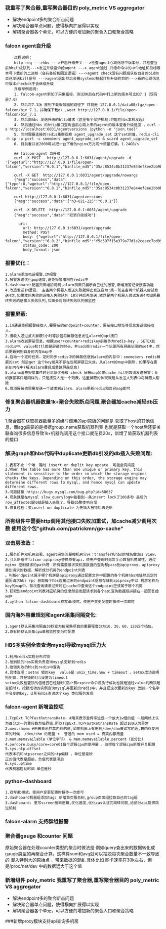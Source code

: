 ### 我重写了聚合器,重写聚合器目的 poly_metric VS aggregator
- 解决endpoint多的聚合断点问题
- 解决聚合器单点问题，使得横向扩展得以实现
- 解耦聚合器各个单元，可以方便的增加新的聚合入口和聚合策略	



### falcon agent自升级
```
	过程说明：
	http-req --->hbs --->开启升级开关--->检查agent心跳信息中版本号，并检查当前hbs升级队列--->发送升级指令给agent ---> agent通过 升级命令中的url地址和目标版本号下载新的二进制（会有备份和回滚逻辑）--->agent check没有问题后获取自身的pid向自己发送kill信号 --->agent退出然后会被systemd拉起打到升级的目的--->新的心跳信息中版本checkok不会继续升级
	升级举例说明:
	1. falcon-agent新加了采集指标，测试OK后在代码中打上新的版本号比如7.1（现有是7.0）
	2. 然后将7.1版 放到下载服务器的路径下 目前是 127.0.0.1/data00/tgz/open-falcon/bin_7.1，并确保下载ok ,wget http://127.0.0.1/file/open-falcon/bin_7.1
	3. 然后向hbs 发送升级的http请求（这里有个保护机制:只能在hbs本机发起）
	4. 然后通过hbs 的http接口查询当前心跳上来的agent的版本查看升级进度 ，curl -s http://localhost:6031/agentversions |python -m "json.tool"
	5. 同时需要连接的redis集群观察 agent_upgrade_set 这个set的值，redis-cli -h ip -p port -c smembers agent_upgrade_set & scard agent_upgrade_set
	6. 目前看并发2000可以把一台下载的nginx万兆网卡流量打满。1.24GB/s

	## falcon-agent 自升级
	curl -X POST   http://127.0.0.1:6031/agent/upgrade -d '{"wgeturl":"http://127.0.0.1/file/open-falcon","version":"6.0.1","binfile_md5":"35ac8534c0b31237e844ef8ee2bb9b9e"}'

	curl -X GET  http://127.0.0.1:6031/agent/upgrade/nowargs
	{"msg":"success","data":{"type":0,"wgeturl":"http://127.0.0.1/file/open-falcon","version":"6.0.1","binfile_md5":"35ac8534c0b31237e844ef8ee2bb9b9e","cfgfile_md5":""}}

	curl http://127.0.0.1:6031/agentversions
	{"msg":"success","data":{"n3-021-225":"6.0.1"}}

	curl -X DELETE  http://127.0.0.1:6031/agent/upgrade
	{"msg":"success","data":"取消升级成功"}

	  uri:
		url: http://127.0.0.1:6031/agent/upgrade
		method: POST
		body: {"wgeturl":"http://127.0.0.1/file/open-falcon","version":"6.0.2","binfile_md5":"f5c597f15e379a77d1e2ceeec7bd99a8"}
		status_code: 200
		body_format: json
```
### 报警优化：
    1.alarm添加电话报警,IM报警	
	2.报警发送优化pop速度,避免报警堆积在redis中
	3.dashboard:配置页面增加说明,alarm页面只展示自己组的报警,新增报警记录搜索功能
	4.改造发送IM逻辑， 主备两个机器人发送失败就停止发送变为:第一轮主备两个机器人尝试发送4次,如果本轮失败的话推入失败队列 10分钟后再发送,依然是两个机器人尝试发送4次如果最终失败的话推入失败队列,后面会对最终失败队列做监控
### 报警屏蔽: 
	1.im通道能把报警接收人,要屏蔽的endpoint+counter，屏蔽接口地址等信息发送给接收人。
	2.接收人通过点击屏蔽1小时等按钮将屏蔽信息发往alarm的api接口
	3.alarm收到屏蔽信息，根据user+counter+rediskey前缀作为redis-key ，SETEX到redis中，value和ttl都是屏蔽的时长，并sadd到redis一个记录所有屏蔽记录的set中，然后更新到到自身的内存map中
	4.启动一个定时任务，定时同步redis中的屏蔽信息到alarm的内存中：smemebers redis屏蔽的set 然后get 这个key如果不存在说明屏蔽已失效，从alarm的map中删除，如果存在更新到内存中(解决alarm重启后重建屏蔽信息)
	5.alarm消费报警事件时分高低优先级 check 屏蔽map如果cache hit则取消发送报警：比如报警事件是同样的，只是接受人是一个列表，这里屏蔽的体现就是从发送人列表中将屏蔽人剔除
	6.取消屏蔽也需要发送一个请求到alarm，alarm更新redis和自己map即可
### 修复聚合器机器数量1k+聚合失败断点问题,聚合器加cache减轻db压力
   1.聚合器在获取机器数量多的组时调用的api原版的问题是 获取了host的其他信息，而agg需要的是根据group_name获取机器列表
   也就是获取一个host后还要关联查询很多信息导致1k+机器光调用这个接口就花费20s，新增了值获取机器列表的接口
   
### 解决graph和hbs代码中duplicate更新db引发的db插入失败问题:
	1.表有不止一个唯一键时 insert on duplit key update  可能会有问题 
	2.When the table has more than one unique or primary key, this statement is sensitive to the order in which the storage engines checks the keys. Depending on this order, the storage engine may determine different rows to mysql, and hence mysql can update different rows. 
	3.问题链接 https://bugs.mysql.com/bug.php?id=58637
	4.现象就是在mysql slow_querylog中能看到一条insert lock了100多秒 最后的row_affected是0就是插入失败了。导致db整体响应慢
	5.修复过程：变insert on duplicate 为先插入报错后再更新
### 所有组件中需要http调用其他接口失败加重试，加cache减少调用次数 使用这个包"github.com/patrickmn/go-cache"
### 双击房改造：
    1.服务组件双机房部署，agent采集流量按机房分开：transfer和hbs的域名做dns view，
	2.引入新组件falcon-apiproxy替换原有api，使用户查询时无需关心数据机房属性。通过nginx 控制请求的path既：所有需要请求双机房数据的查询都pass到apiproxy，apiproxy拿到请求的数据，解析成分机房的endpoint列表
	。判断endpoint属于哪个机房是apiproxy通过配置文件中配置的各个机房hbs地址然后定时遍历请求hbs rpc 获取每个hbs连接过来的endpoint信息存储到apiproxy中以 机房名称为key的map中，每次查询请求过来时在cache中查询这个endpoint应该属于哪个机房
    3.获取到endpoint列表对应机房的信息然后发起请求到各个api查询数据后拼接在一起回复给用户
	4.python falcon-dashboard双写db模式，使用户变更配置时操作一次即可
### 国内海外容量规划和agent采集间隔变化:
    1.agent默认采集间隔由30秒变为按采集项目的重要程度分为10，30，60，120四个档位。
	2.原有的默认采集cpu单核监控变为可配置
### HBS多实例全表查询mysql导致mysql压力大
    1.利用redis实现分布式锁
	2.抢到锁的hbs实例负责查询mysql更新到redis
	3.抢锁失败的hbs到redis中查询
    4.具体说明：setnx 锁的key  value是 unix_time.now + timeout ，setnx成功说明抢到锁，并把锁的ttl设置为timeout
	setnx失败检查锁的值是否已经超时(防止有expire命令没执行成功也就是通过value判断锁是否超时)，抢锁成功的实例查询mysql并更新的redis中，并且把这次更新的key 放到一个名字不会变的key，让所有hbs查询这个key 类似服务发现
### falcon-agent 新增监控项
	1.TcpExt.TCPFastRetransRate- #用来表示重传率这是一个放大1w倍的值 一般网络上认为百分之一的重传数为临界值,所以TcpExt.TCPFastRetransRate 超过100认为异常
	2.mem.shmem #用来表示共享内存的值,如果机器上有用到/dev/shm做读写的话,算内存使用率的时候  /dev/shm 的用量 +  普通的 mem used = 真实内存用量
	3.mem.memavailable（单位字节） & mem.memavailable.percent（百分比)
	4.percore.busy/core=core01每个逻辑cpu的使用量 ，监控每个逻辑cpu新增开关配置
	5.sys.ntp.offset
	代表本机和ntpserver之间的ntp偏移 ，单位是毫秒
	正的值代表是超前，负值代表是滞后
	6.sys.uptime
	代表机器启动时间 单位是秒

### python-dashboard
	1.双写db模式，使用户变更配置时操作一次即可
	2.dashboard机器组添加tag: 新增首页服务树,group页面组拉取自己的tag组
	3.dashboard: 重写screen搜索逻辑,优化速度,优化cas认证完跳转问题,给部分api提供跳过机制

	
### falcon-alarm 支持群组报警
### 聚合器gauge 和counter 问题
原始聚合器在处理counter类型的聚合时做法是 例如query查出来的数据转化成gauge类型的再聚合计算。这样算sum和avg就可以摆脱每次聚合数量不一致导致的
混入特别大的原始点 ，带来数据的混乱
具体比如 网卡速率在30k左右，但是/proc/net/dev 中的数据远大于这个值

### 新增组件 poly_metric  我重写了聚合器,重写聚合器目的 poly_metric VS aggregator
- 解决endpoint多的聚合断点问题
- 解决聚合器单点问题，使得横向扩展得以实现
- 解耦聚合器各个单元，可以方便的增加新的聚合入口和聚合策略	

###新增proxy模块支持api查询多机房
